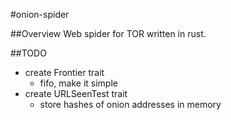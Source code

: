 #onion-spider

##Overview
Web spider for TOR written in rust.

##TODO
- create Frontier trait
    - fifo, make it simple
- create URLSeenTest trait
    - store hashes of onion addresses in memory

